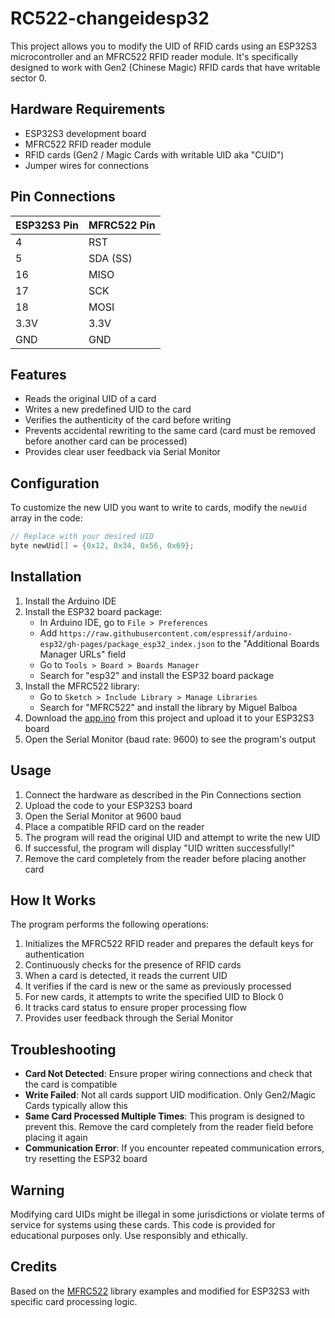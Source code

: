 # RC522-changeidesp32

This project allows you to modify the UID of RFID cards using an ESP32S3 microcontroller and an MFRC522 RFID reader module. It's specifically designed to work with Gen2 (Chinese Magic) RFID cards that have writable sector 0.

## Hardware Requirements

- ESP32S3 development board
- MFRC522 RFID reader module
- RFID cards (Gen2 / Magic Cards with writable UID aka "CUID")
- Jumper wires for connections

## Pin Connections

| ESP32S3 Pin | MFRC522 Pin |
|-------------|-------------|
| 4           | RST         |
| 5           | SDA (SS)    |
| 16          | MISO        |
| 17          | SCK         |
| 18          | MOSI        |
| 3.3V        | 3.3V        |
| GND         | GND         |

## Features

- Reads the original UID of a card
- Writes a new predefined UID to the card
- Verifies the authenticity of the card before writing
- Prevents accidental rewriting to the same card (card must be removed before another card can be processed)
- Provides clear user feedback via Serial Monitor

## Configuration

To customize the new UID you want to write to cards, modify the `newUid` array in the code:

```cpp
// Replace with your desired UID
byte newUid[] = {0x12, 0x34, 0x56, 0x69};
```

## Installation

1. Install the Arduino IDE
2. Install the ESP32 board package:
   - In Arduino IDE, go to `File > Preferences`
   - Add `https://raw.githubusercontent.com/espressif/arduino-esp32/gh-pages/package_esp32_index.json` to the "Additional Boards Manager URLs" field
   - Go to `Tools > Board > Boards Manager`
   - Search for "esp32" and install the ESP32 board package
3. Install the MFRC522 library:
   - Go to `Sketch > Include Library > Manage Libraries`
   - Search for "MFRC522" and install the library by Miguel Balboa
4. Download the [app.ino](https://github.com/green-mochi/RC522-CUID/blob/main/esp32s3-rc522-cuid.ino) from this project and upload it to your ESP32S3 board
5. Open the Serial Monitor (baud rate: 9600) to see the program's output

## Usage

1. Connect the hardware as described in the Pin Connections section
2. Upload the code to your ESP32S3 board
3. Open the Serial Monitor at 9600 baud
4. Place a compatible RFID card on the reader
5. The program will read the original UID and attempt to write the new UID
6. If successful, the program will display "UID written successfully!"
7. Remove the card completely from the reader before placing another card

## How It Works

The program performs the following operations:

1. Initializes the MFRC522 RFID reader and prepares the default keys for authentication
2. Continuously checks for the presence of RFID cards
3. When a card is detected, it reads the current UID
4. It verifies if the card is new or the same as previously processed
5. For new cards, it attempts to write the specified UID to Block 0
6. It tracks card status to ensure proper processing flow
7. Provides user feedback through the Serial Monitor

## Troubleshooting

- **Card Not Detected**: Ensure proper wiring connections and check that the card is compatible
- **Write Failed**: Not all cards support UID modification. Only Gen2/Magic Cards typically allow this
- **Same Card Processed Multiple Times**: This program is designed to prevent this. Remove the card completely from the reader field before placing it again
- **Communication Error**: If you encounter repeated communication errors, try resetting the ESP32 board

## Warning

Modifying card UIDs might be illegal in some jurisdictions or violate terms of service for systems using these cards. This code is provided for educational purposes only. Use responsibly and ethically.

## Credits

Based on the [MFRC522](https://github.com/miguelbalboa/rfid) library examples and modified for ESP32S3 with specific card processing logic.


